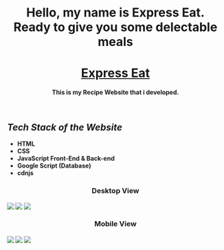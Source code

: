 <h1 align="center"><b> Hello, my name is Express Eat. Ready to give you some delectable meals <b></h1>
<h1 align="center"><a href='https://tianmeds.github.io/ExpressEat/'>Express Eat</a></h1>
<p align="center">This is my Recipe Website that i developed. </p>
<br>
  <h2><em>Tech Stack of the Website</em></h2>
<ul>
  <li>HTML</li>
  <li>CSS</li>
  <li>JavaScript Front-End & Back-end</li>
  <li>Google Script (Database) </li>
  <li>cdnjs</li>
</ul>
<h3 align="center">Desktop View </h3>
<img align="center" src="https://raw.githubusercontent.com/TianMeds/ExpressEat/main/img/DesktopScreenHome.png">
<img align="center" src="https://raw.githubusercontent.com/TianMeds/ExpressEat/main/img/DesktopScreenAbout.png">
<img align="center" src="https://raw.githubusercontent.com/TianMeds/ExpressEat/main/img/DesktopScreenContact.png">
<br>
<h3 align="center"> Mobile View </h3>
<img align="center" src="https://raw.githubusercontent.com/TianMeds/ExpressEat/main/img/MobileScreenHome.png">
<img align="center" src="https://raw.githubusercontent.com/TianMeds/ExpressEat/main/img/MobileScreenAbout.png">
<img align="center" src="https://raw.githubusercontent.com/TianMeds/ExpressEat/main/img/MobileScreenContact.png">
